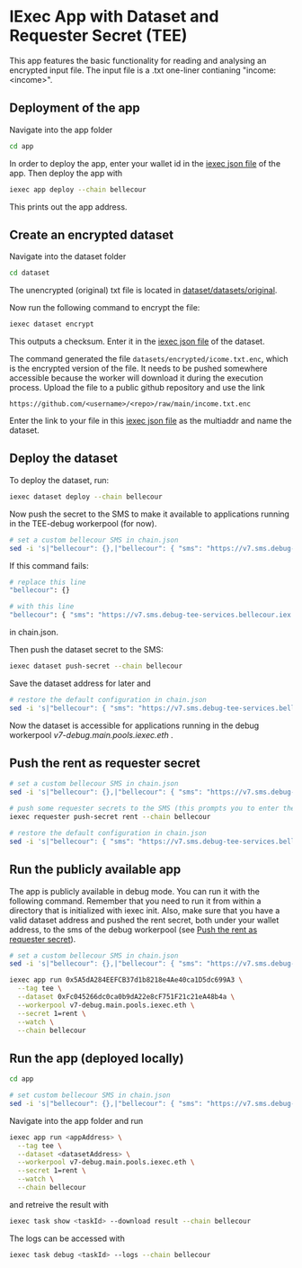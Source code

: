 # IExec App with Dataset and Requester Secret (TEE)

This app features the basic functionality for reading and analysing
an encrypted input file. The input file is a .txt one-liner contianing
"income: \<income\>".

## Deployment of the app
Navigate into the app folder
```bash
cd app
```
In order to deploy the app, enter your wallet id in the [iexec json file](app/iexec.json)
of the app. Then deploy the app with
```bash
iexec app deploy --chain bellecour
```
This prints out the app address.

## Create an encrypted dataset
Navigate into the dataset folder
```bash
cd dataset
````
The unencrypted (original) txt file is located in [dataset/datasets/original](dataset/datasets/original).

Now run the following command to encrypt the file:
```bash
iexec dataset encrypt
```
This outputs a checksum. Enter it in the [iexec json file](dataset/iexec.json) of the dataset.

The command generated the file ```datasets/encrypted/icome.txt.enc```, which is the encrypted
version of the file. It needs to be pushed somewhere accessible because the worker will 
download it during the execution process. Upload the file to a public github repository
and use the link
```
https://github.com/<username>/<repo>/raw/main/income.txt.enc
```
Enter the link to your file in this [iexec json file](dataset/iexec.json) as the multiaddr
and name the dataset.

## Deploy the dataset
To deploy the dataset, run:
```bash
iexec dataset deploy --chain bellecour
```

Now push the secret to the SMS to make it available to applications running in the 
TEE-debug workerpool (for now).

```bash
# set a custom bellecour SMS in chain.json
sed -i 's|"bellecour": {},|"bellecour": { "sms": "https://v7.sms.debug-tee-services.bellecour.iex.ec" },|g' chain.json
```
If this command fails:
```bash
# replace this line
"bellecour": {}

# with this line
"bellecour": { "sms": "https://v7.sms.debug-tee-services.bellecour.iex.ec" },
```
in chain.json.

Then push the dataset secret to the SMS:
```bash
iexec dataset push-secret --chain bellecour
```
Save the dataset address for later and
```bash
# restore the default configuration in chain.json
sed -i 's|"bellecour": { "sms": "https://v7.sms.debug-tee-services.bellecour.iex.ec" },|"bellecour": {},|g' chain.json
```
Now the dataset is accessible for applications running in the debug workerpool
*v7-debug.main.pools.iexec.eth* .

## Push the rent as requester secret
```bash
# set a custom bellecour SMS in chain.json
sed -i 's|"bellecour": {},|"bellecour": { "sms": "https://v7.sms.debug-tee-services.bellecour.iex.ec" },|g' chain.json

# push some requester secrets to the SMS (this prompts you to enter the rent value)
iexec requester push-secret rent --chain bellecour

# restore the default configuration in chain.json
sed -i 's|"bellecour": { "sms": "https://v7.sms.debug-tee-services.bellecour.iex.ec" },|"bellecour": {},|g' chain.json
```

## Run the publicly available app
The app is publicly available in debug mode. You can run it with the following command.
Remember that you need to run it from within a directory that is initialized with iexec init.
Also, make sure that you have a valid dataset address and pushed the rent secret, both under your
wallet address, to the sms of the debug workerpool 
(see [Push the rent as requester secret](#push-the-rent-as-requester-secret)).
```bash
# set a custom bellecour SMS in chain.json
sed -i 's|"bellecour": {},|"bellecour": { "sms": "https://v7.sms.debug-tee-services.bellecour.iex.ec" },|g' chain.json

iexec app run 0x5A5dA284EEFCB37d1b8218e4Ae40ca1D5dc699A3 \
  --tag tee \
  --dataset 0xFc045266dc0ca0b9dA22e8cF751F21c21eA48b4a \
  --workerpool v7-debug.main.pools.iexec.eth \
  --secret 1=rent \
  --watch \
  --chain bellecour
```

## Run the app (deployed locally)
```bash
cd app

# set custom bellecour SMS in chain.json
sed -i 's|"bellecour": {},|"bellecour": { "sms": "https://v7.sms.debug-tee-services.bellecour.iex.ec" },|g' chain.json
```

Navigate into the app folder and run
```bash
iexec app run <appAddress> \
  --tag tee \
  --dataset <datasetAddress> \
  --workerpool v7-debug.main.pools.iexec.eth \
  --secret 1=rent \
  --watch \
  --chain bellecour
```

and retreive the result with
```bash
iexec task show <taskId> --download result --chain bellecour
```

The logs can be accessed with
```bash
iexec task debug <taskId> --logs --chain bellecour
```

